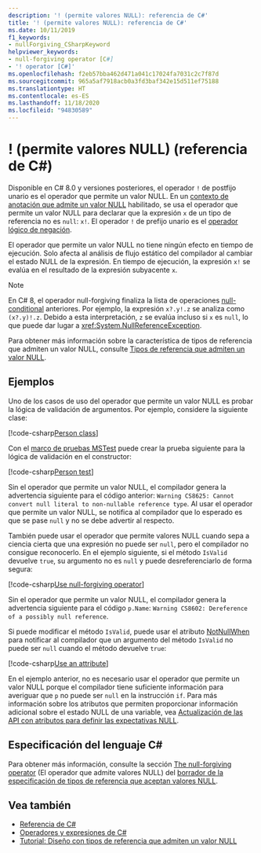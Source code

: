 ```yaml
---
description: '! (permite valores NULL): referencia de C#'
title: '! (permite valores NULL): referencia de C#'
ms.date: 10/11/2019
f1_keywords:
- nullForgiving_CSharpKeyword
helpviewer_keywords:
- null-forgiving operator [C#]
- '! operator [C#]'
ms.openlocfilehash: f2eb57bba462d471a041c17024fa7031c2c7f87d
ms.sourcegitcommit: 965a5af7918acb0a3fd3baf342e15d511ef75188
ms.translationtype: HT
ms.contentlocale: es-ES
ms.lasthandoff: 11/18/2020
ms.locfileid: "94830589"
---
```

# <a name="-null-forgiving-operator-c-reference"></a>! (permite valores NULL) (referencia de C#)

Disponible en C# 8.0 y versiones posteriores, el operador `!` de postfijo unario es el operador que permite un valor NULL. En un [contexto de anotación que admite un valor NULL](../../nullable-references.md#nullable-annotation-context) habilitado, se usa el operador que permite un valor NULL para declarar que la expresión `x` de un tipo de referencia no es `null`: `x!`. El operador `!` de prefijo unario es el [operador lógico de negación](boolean-logical-operators.md#logical-negation-operator-).

El operador que permite un valor NULL no tiene ningún efecto en tiempo de ejecución. Solo afecta al análisis de flujo estático del compilador al cambiar el estado NULL de la expresión. En tiempo de ejecución, la expresión `x!` se evalúa en el resultado de la expresión subyacente `x`.

> [!NOTE]
> En C# 8, el operador null-forgiving finaliza la lista de operaciones [null-conditional](member-access-operators.md#null-conditional-operators--and-) anteriores. Por ejemplo, la expresión `x?.y!.z` se analiza como `(x?.y)!.z`. Debido a esta interpretación, `z` se evalúa incluso si `x` es `null`, lo que puede dar lugar a <xref:System.NullReferenceException>.

Para obtener más información sobre la característica de tipos de referencia que admiten un valor NULL, consulte [Tipos de referencia que admiten un valor NULL](../builtin-types/nullable-reference-types.md).

## <a name="examples"></a>Ejemplos

Uno de los casos de uso del operador que permite un valor NULL es probar la lógica de validación de argumentos. Por ejemplo, considere la siguiente clase:

[!code-csharp[Person class](snippets/shared/NullForgivingOperator.cs#PersonClass)]

Con el [marco de pruebas MSTest](../../../core/testing/unit-testing-with-mstest.md) puede crear la prueba siguiente para la lógica de validación en el constructor:

[!code-csharp[Person test](snippets/shared/NullForgivingOperator.cs#TestPerson)]

Sin el operador que permite un valor NULL, el compilador genera la advertencia siguiente para el código anterior: `Warning CS8625: Cannot convert null literal to non-nullable reference type`. Al usar el operador que permite un valor NULL, se notifica al compilador que lo esperado es que se pase `null` y no se debe advertir al respecto.

También puede usar el operador que permite valores NULL cuando sepa a ciencia cierta que una expresión no puede ser `null`, pero el compilador no consigue reconocerlo. En el ejemplo siguiente, si el método `IsValid` devuelve `true`, su argumento no es `null` y puede desreferenciarlo de forma segura:

[!code-csharp[Use null-forgiving operator](snippets/shared/NullForgivingOperator.cs#UseNullForgiving)]

Sin el operador que permite un valor NULL, el compilador genera la advertencia siguiente para el código `p.Name`: `Warning CS8602: Dereference of a possibly null reference`.

Si puede modificar el método `IsValid`, puede usar el atributo [NotNullWhen](xref:System.Diagnostics.CodeAnalysis.NotNullWhenAttribute) para notificar al compilador que un argumento del método `IsValid` no puede ser `null` cuando el método devuelve `true`:

[!code-csharp[Use an attribute](snippets/shared/NullForgivingOperator.cs#UseAttribute)]

En el ejemplo anterior, no es necesario usar el operador que permite un valor NULL porque el compilador tiene suficiente información para averiguar que `p` no puede ser `null` en la instrucción `if`. Para más información sobre los atributos que permiten proporcionar información adicional sobre el estado NULL de una variable, vea [Actualización de las API con atributos para definir las expectativas NULL](../attributes/nullable-analysis.md).

## <a name="c-language-specification"></a>Especificación del lenguaje C#

Para obtener más información, consulte la sección [The null-forgiving operator](~/_csharplang/proposals/csharp-9.0/nullable-reference-types-specification.md#the-null-forgiving-operator) (El operador que admite valores NULL) del [borrador de la especificación de tipos de referencia que aceptan valores NULL](~/_csharplang/proposals/csharp-9.0/nullable-reference-types-specification.md).

## <a name="see-also"></a>Vea también

- [Referencia de C#](../index.md)
- [Operadores y expresiones de C#](index.md)
- [Tutorial: Diseño con tipos de referencia que admiten un valor NULL](../../tutorials/nullable-reference-types.md)
